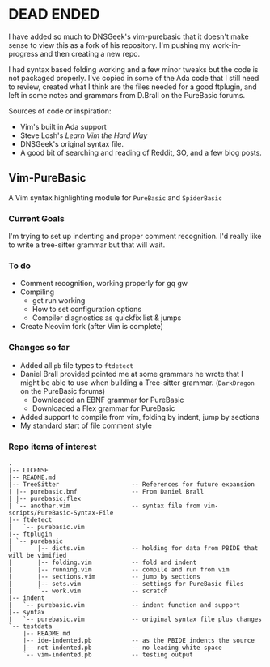 # DEAD ENDED

I have added so much to DNSGeek's vim-purebasic that it doesn't make sense to view this as a fork of his repository. I'm pushing my work-in-progress and then creating a new repo.

I had syntax based folding working and a few minor tweaks but the code is not packaged properly. I've copied in some of the Ada code that I still need to review, created what I think are the files needed for a good ftplugin, and left in some notes and grammars from D.Brall on the PureBasic forums.

Sources of code or inspiration:

- Vim's built in Ada support
- Steve Losh's _Learn Vim the Hard Way_
- DNSGeek's original syntax file.
- A good bit of searching and reading of Reddit, SO, and a few blog posts.

## Vim-PureBasic

A Vim syntax highlighting module for `PureBasic` and `SpiderBasic`

### Current Goals

I'm trying to set up indenting and proper comment recognition. I'd really like to write a tree-sitter grammar but that will wait.

### To do

- Comment recognition, working properly for gq gw
- Compiling
  - get run working
  - How to set configuration options
  - Compiler diagnostics as quickfix list & jumps
- Create Neovim fork (after Vim is complete)

### Changes so far

- Added all `pb` file types to `ftdetect`
- Daniel Brall provided pointed me at some grammars he wrote that I might be able to use when building a Tree-sitter grammar. (`DarkDragon` on the PureBasic forums)
  - Downloaded an EBNF grammar for PureBasic
  - Downloaded a Flex grammar for PureBasic
- Added support to compile from vim, folding by indent, jump by sections
- My standard start of file comment style

### Repo items of interest

```text
.
|-- LICENSE
|-- README.md
|-- TreeSitter                    -- References for future expansion
| |-- purebasic.bnf               -- From Daniel Brall
| |-- purebasic.flex
| `-- another.vim                 -- syntax file from vim-scripts/PureBasic-Syntax-File
|-- ftdetect
|   `-- purebasic.vim
|-- ftplugin
| `-- purebasic
|       |-- dicts.vim             -- holding for data from PBIDE that will be vimified
|       |-- folding.vim           -- fold and indent
|       |-- running.vim           -- compile and run from vim
|       |-- sections.vim          -- jump by sections
|       |-- sets.vim              -- settings for PureBasic files
|       `-- work.vim              -- scratch
|-- indent
|   `-- purebasic.vim             -- indent function and support
|-- syntax
|   `-- purebasic.vim             -- original syntax file plus changes
`-- testdata
    |-- README.md
    |-- ide-indented.pb           -- as the PBIDE indents the source
    |-- not-indented.pb           -- no leading white space
    `-- vim-indented.pb           -- testing output
```
